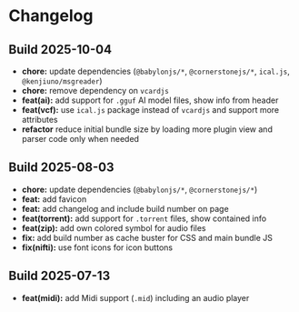 # Changelog


## Build 2025-10-04

* **chore:** update dependencies (`@babylonjs/*`, `@cornerstonejs/*`, `ical.js`, `@kenjiuno/msgreader`)
* **chore:** remove dependency on `vcardjs`
* **feat(ai):** add support for `.gguf` AI model files, show info from header
* **feat(vcf):** use `ical.js` package instead of `vcardjs` and support more attributes
* **refactor** reduce initial bundle size by loading more plugin view and parser code only when needed


## Build 2025-08-03

* **chore:** update dependencies (`@babylonjs/*`, `@cornerstonejs/*`)
* **feat:** add favicon
* **feat:** add changelog and include build number on page
* **feat(torrent):** add support for `.torrent` files, show contained info
* **feat(zip):** add own colored symbol for audio files
* **fix:** add build number as cache buster for CSS and main bundle JS
* **fix(nifti):** use font icons for icon buttons


## Build 2025-07-13

* **feat(midi):** add Midi support (`.mid`) including an audio player
